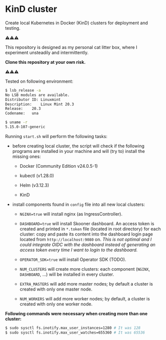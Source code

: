 # KinD cluster

Create local Kubernetes in Docker (KinD) clusters for deployment and testing.

⚠️⚠️⚠️

This repository is designed as my personal cat litter box, where I experiment unsteadily and intermittently.

**Clone this repository at your own risk.**

⚠️⚠️⚠️

Tested on following environment:

```bash
$ lsb_release -a
No LSB modules are available.
Distributor ID:	Linuxmint
Description:	Linux Mint 20.3
Release:	20.3
Codename:	una

$ uname -r
5.15.0-107-generic
```

Running `start.sh` will perform the following tasks:

- before creating local cluster, the script will check if the following programs 
  are installed in your machine and will (try to) install the missing ones:

  - Docker (Community Edition v24.0.5-1)

  - kubectl (v1.28.0)

  - Helm (v3.12.3)

  - KinD

- install components found in `config` file into all new local clusters:

  - `NGINX=true` will install nginx (as IngressController).

  - `DASHBOARD=true` will install Skooner dashboard. An access token is created and printed in `*.token` file (located in root directory) for each cluster: copy and paste its content into the dashboard login page located from `http://localhost:9080` on.
*This is not optimal and I could integrate OIDC with the dashboard instead of generating an access token every time I want to login to the dashboard.*

  - `OPERATOR_SDK=true` will install Operator SDK (TODO).

  - `NUM_CLUSTERS` will create more clusters: each component (`NGINX`, `DASHBOARD`, ...) will be installed in every cluster.

  - `EXTRA_MASTERS` will add more master nodes; by default a cluster is created with only one master node.

  - `NUM_WORKERS` will add more worker nodes; by default, a cluster is created with only one worker node.

**Following commands were necessary when creating more than one cluster:**

```bash
$ sudo sysctl fs.inotify.max_user_instances=1280 # It was 128
$ sudo sysctl fs.inotify.max_user_watches=655360 # It was 65536
```